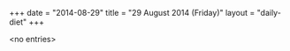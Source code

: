 +++
date = "2014-08-29"
title = "29 August 2014 (Friday)"
layout = "daily-diet"
+++


\<no entries\>

